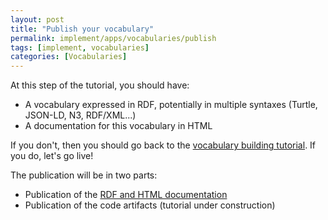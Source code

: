 ```yaml
---
layout: post
title: "Publish your vocabulary"
permalink: implement/apps/vocabularies/publish
tags: [implement, vocabularies]
categories: [Vocabularies]
---
```


At this step of the tutorial, you should have:
- A vocabulary expressed in RDF, potentially in multiple syntaxes (Turtle, JSON-LD, N3, RDF/XML...)
- A documentation for this vocabulary in HTML

If you don't, then you should go back to the [vocabulary building tutorial](/implement/apps/vocabularies/create). If you do, let's go live!

The publication will be in two parts:
- Publication of the [RDF and HTML documentation](/implement/apps/vocabularies/publish/rdf)
- Publication of the code artifacts (tutorial under construction)
